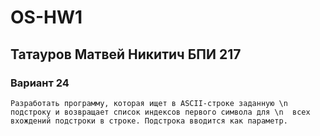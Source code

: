 # OS-HW1

## Татауров Матвей Никитич БПИ 217
### Вариант 24
`Разработать программу, которая ищет в ASCII-строке заданную \n
подстроку и возвращает список индексов первого символа для \n 
всех вхождений подстроки в строке. Подстрока вводится как параметр.`
